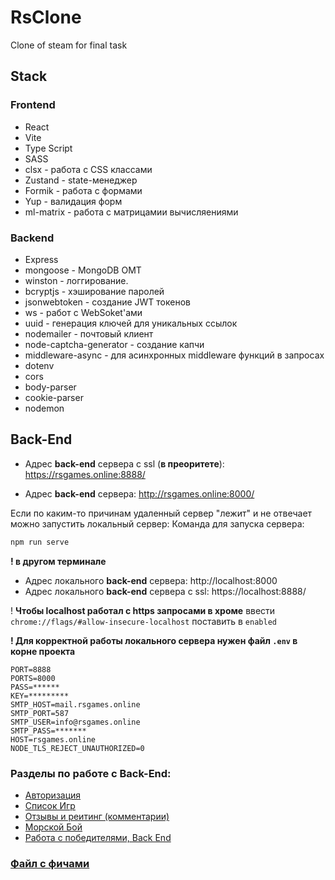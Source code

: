 
# RsClone

Clone of steam for final task

## Stack
### Frontend
- React
- Vite
- Type Script
- SASS
- clsx - работа с CSS классами
- Zustand - state-менеджер
- Formik - работа с формами
- Yup - валидация форм
- ml-matrix - работа с матрицамии вычисляениями


### Backend
- Express
- mongoose - MongoDB OMT
- winston - логгирование.
- bcryptjs - хэширование паролей
- jsonwebtoken - создание JWT токенов
- ws - работ с WebSoket'ами
- uuid - генерация ключей для уникальных ссылок
- nodemailer - почтовый клиент
- node-captcha-generator - создание капчи
- middleware-async - для асинхронных middleware функций в запросах
- dotenv
- cors
- body-parser
- cookie-parser
- nodemon

## Back-End

- Адрес **back-end** сервера с ssl (**в преоритете**):
https://rsgames.online:8888/

- Адрес **back-end** сервера:
http://rsgames.online:8000/

Если по каким-то причинам удаленный сервер "лежит" и не отвечает можно запустить локальный сервер:
Команда для запуска сервера:
```bash
npm run serve 
```
**! в другом терминале**
- Адрес локального **back-end** сервера:
http://localhost:8000
- Адрес локального **back-end** сервера с ssl:
https://localhost:8888/

! **Чтобы localhost работал с https запросами в хроме** ввести `chrome://flags/#allow-insecure-localhost` поставить в `enabled`

**! Для корректной работы локального сервера нужен файл `.env` в корне проекта**
``` JS
PORT=8888
PORTS=8000
PASS=******
KEY=*********
SMTP_HOST=mail.rsgames.online
SMTP_PORT=587
SMTP_USER=info@rsgames.online
SMTP_PASS=*******
HOST=rsgames.online
NODE_TLS_REJECT_UNAUTHORIZED=0
```

### Разделы по работе с Back-End:
- [Авторизация](docs/auth.md)
- [Список Игр](docs/games.md)
- [Отзывы и реитинг (комментарии)](docs/comments.md)
- [Морской Бой](docs/seawar.md)
- [Работа с победителями, Back End](docs/win.md)

### [Файл с фичами](features.md)
  
